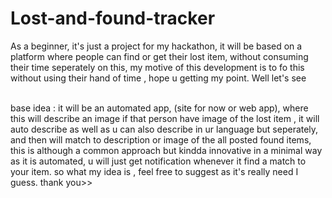 # Lost-and-found-tracker
As a beginner, it's just a project for my hackathon, it will be based on a platform where people can find or get their lost item, without consuming their time seperately on this, my motive of this development is to fo this without using their hand of time , hope u getting my point. Well let's see 

<br> 
base idea : it will be an automated app, (site for now or web app), where this will describe an image if that person have image of the lost item , it will auto describe as well as u can also describe in ur language but seperately, and then will match to description or image of the all posted found items, this is although a common approach but kindda innovative in a minimal way as it is automated, u will just get notification whenever it find a match to your item. so what my idea is , feel free to suggest as it's really need I guess. thank you>>
